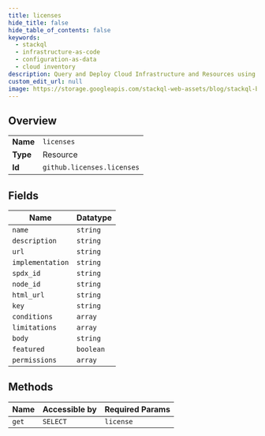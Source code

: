 ```yaml
---
title: licenses
hide_title: false
hide_table_of_contents: false
keywords:
  - stackql
  - infrastructure-as-code
  - configuration-as-data
  - cloud inventory
description: Query and Deploy Cloud Infrastructure and Resources using SQL
custom_edit_url: null
image: https://storage.googleapis.com/stackql-web-assets/blog/stackql-blog-post-featured-image.png
---
```

  
    

## Overview
<table><tbody>
<tr><td><b>Name</b></td><td><code>licenses</code></td></tr>
<tr><td><b>Type</b></td><td>Resource</td></tr>
<tr><td><b>Id</b></td><td><code>github.licenses.licenses</code></td></tr>
</tbody></table>

## Fields
| Name | Datatype |
| ---- | -------- |
| `name` | `string` |
| `description` | `string` |
| `url` | `string` |
| `implementation` | `string` |
| `spdx_id` | `string` |
| `node_id` | `string` |
| `html_url` | `string` |
| `key` | `string` |
| `conditions` | `array` |
| `limitations` | `array` |
| `body` | `string` |
| `featured` | `boolean` |
| `permissions` | `array` |
## Methods
| Name | Accessible by | Required Params |
| ---- | ------------- | --------------- |
| `get` | `SELECT` | `license` |
